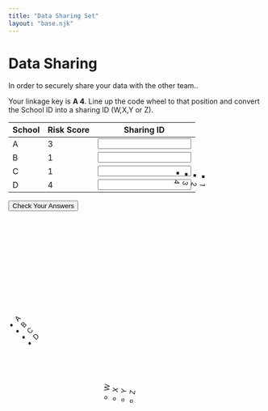 ```yaml
---
title: "Data Sharing Set"
layout: "base.njk"
---
```


# Data Sharing

In order to securely share your data with the other team..

Your linkage key is <strong>A 4</strong>. Line up the code wheel to that position and convert the School ID into a sharing ID (W,X,Y or Z).





<!--


When communication officers return with signed agreement, hand them the Sharing dataset and the linkage key. If one arrives before the other, ask them to wait for a moment while you finish something important. Once both communication officers have arrived:
  <form id="myForm" ><input name="fullName" class="clearinput" type="text" class="b-none" readonly><br>
 </form>-->





<div class="grid grid-md-2 grid-column-gap-2">




<form  method="get" action="/environment7">
 <table>
          <thead>
            <tr>
            <th>
                School
              </th>
              <th>
                Risk Score
              </th>
              <th>
               Sharing ID
              </th>
            </tr>
          </thead>
          <tbody>
            <tr>
              <td>A</td>
              <td>3</td>
              <td>
     <input type="" value="" pattern="X" required oninvalid="setCustomValidity('Sorry that&rsquo;s not right')"  oninput="setCustomValidity('')"  ></td>
            </tr>
            <tr>
              <td>B</td>
              <td>1</td>
              <td>
     <input type="" value="" pattern="Y" required oninvalid="setCustomValidity('Sorry that&rsquo;s not right')"  oninput="setCustomValidity('')"  ></td>
            </tr>
            <tr>
              <td>C</td>
              <td>1</td>
              <td>
     <input  type="" value="" pattern="Z" required oninvalid="setCustomValidity('Sorry that&rsquo;s not right')"  oninput="setCustomValidity('')"  ></td>
            </tr>
            <tr>
              <td>D</td>
              <td>4</td>
              <td>
     <input  type="" value="" pattern="W" required oninvalid="setCustomValidity('Sorry that&rsquo;s not right')"  oninput="setCustomValidity('')"  ></td>
            </tr>
          </tbody>
        </table>

<input  class="btn"  type="submit"  value="Check Your Answers" name="Test">
</form>


<div>
<ul class="circle-outer " style="transform: rotate(315deg);">
  <li><div class="text">A</div></li>
    <li><div class="text">B</div></li>
    <li><div class="text">C</div></li>
    <li><div class="text">D</div></li>
 <ul class="circle draggable_wp" id="target" style="transform: rotate(-37.0904deg);">
  <li><div class="text">W</div></li>
    <li><div class="text">X</div></li>
    <li><div class="text">Y</div></li>
    <li><div class="text">Z</div></li>
 <ul class="circle-inner" style="transform: rotate(180deg);" id="target">
  <li><div class="text">1</div></li>
    <li><div class="text">2</div></li>
    <li><div class="text">3</div></li>
    <li><div class="text">4</div></li>
</ul>
</ul>
</ul>
</div>



</div>



 <script type="text/javascript" src="/js/jquery-3.6.0.min.js"></script>



<script type="text/javascript">//<![CDATA[


// Generated by CoffeeScript 1.6.3
(function() {
  var R2D, active, angle, center, init, rotate, rotation, start, startAngle, stop;

  active = false;

  angle = 0;

  rotation = 0;

  startAngle = 0;

  center = {
    x: 0,
    y: 0
  };

  document.ontouchmove = function(e) {
    return e.preventDefault();
  };

  init = function() {
    target.addEventListener("mousedown", start, false);
    target.addEventListener("mousemove", rotate, false);
    return target.addEventListener("mouseup", stop, false);
  };

  R2D = 180 / Math.PI;

  start = function(e) {
    var height, left, top, width, x, y, _ref;
    e.preventDefault();
    _ref = this.getBoundingClientRect(), top = _ref.top, left = _ref.left, height = _ref.height, width = _ref.width;
    center = {
      x: left + (width / 2),
      y: top + (height / 2)
    };
    x = e.clientX - center.x;
    y = e.clientY - center.y;
    startAngle = R2D * Math.atan2(y, x);
    return active = true;
  };

  rotate = function(e) {
    var d, x, y;
    e.preventDefault();
    x = e.clientX - center.x;
    y = e.clientY - center.y;
    d = R2D * Math.atan2(y, x);
    rotation = d - startAngle;
    if (active) {
      return this.style.webkitTransform = "rotate(" + (angle + rotation) + "deg)";
    }
  };

  stop = function() {
    angle += rotation;
    return active = false;
  };

  init();

}).call(this);


//]]></script>

<script type="text/javascript">
    window.onload = function () {
    let form = document.getElementById("myForm");
    let inputs = form.children;
    for (let i = 0; i < inputs.length; i++) {
        let el = inputs[i];
        if (el.tagName.toLowerCase() != "input" || el.attributes["type"].value != "text") {
            continue
        }
        let cachedVal = localStorage.getItem(el.attributes["name"].value)
        if (cachedVal != null) {
            el.value = cachedVal;
        }


    }
}

  </script>




